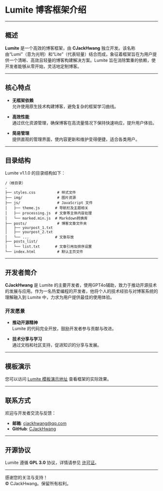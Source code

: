 # Lumite 博客框架介绍

---

## 概述

**Lumite** 是一个高效的博客框架，由 **CJackHwang** 独立开发。该名称由“Lumi”（意为光明）和“Lite”（代表轻量）结合而成，象征着框架旨在为用户提供一个清晰、高效且轻量的博客构建解决方案。Lumite 旨在消除繁重的依赖，使开发者能够从零开始，灵活地定制博客。

---

## 核心特点

- **无框架依赖**  
  允许使用原生技术构建博客，避免复杂的框架学习曲线。

- **高效性能**  
  通过优化资源管理，确保博客在高流量情况下保持快速响应，提升用户体验。

- **简易管理**  
  提供直观的管理界面，使内容更新和维护变得便捷，适合各类用户。

---

## 目录结构

Lumite v1.1.0 的目录结构如下：

```
/（根目录）
.
├── styles.css          # 样式文件
├── img/                # 图片资源
├── js/                 # JavaScript 文件
│   ├── theme.js       # 导航栏及主题相关
│   ├── processing.js  # 文章等主体内容处理
│   └── marked.min.js  # Markdown转换库
├── posts/              # 博客文章文件夹
│   ├── yourpost_1.txt
│   ├── yourpost_2.txt
│   └── ...            # 文章存放
├── posts_list/
│   └── list.txt       # 文章引用及排序设置
└── index.html          # 默认主页文件
```

---

## 开发者简介

**CJackHwang** 是 Lumite 的主要开发者，使用GPT4o辅助，致力于推动开源技术的发展与应用。作为一名热爱编程的开发者，他将个人的技术经验与对博客系统的理解融入到 Lumite 中，力求为用户提供最佳的使用体验。

### 开发愿景

- **推动开源精神**  
  Lumite 的代码完全开放，鼓励开发者参与贡献与改进。

- **技术分享与学习**  
  通过文档和社区支持，促进知识的分享与发展。

---

## 模板演示

您可以访问 [Lumite 模板演示地址](https://lumite-template.cjack.cfd) 查看框架的实际效果。

---

## 联系方式

欢迎与开发者交流与反馈：

- **邮箱**: [cjackhwang@qq.com](mailto:cjackhwang@qq.com)  
- **GitHub**: [CJackHwang](https://github.com/CJackHwang)  

---

## 开源协议

Lumite 遵循 **GPL 3.0** 协议，详情请参见 [许可证](https://github.com/CJackHwang/Lumite/blob/main/LICENSE)。

---

感谢您的关注与支持！  
© CJackHwang。保留所有权利。
